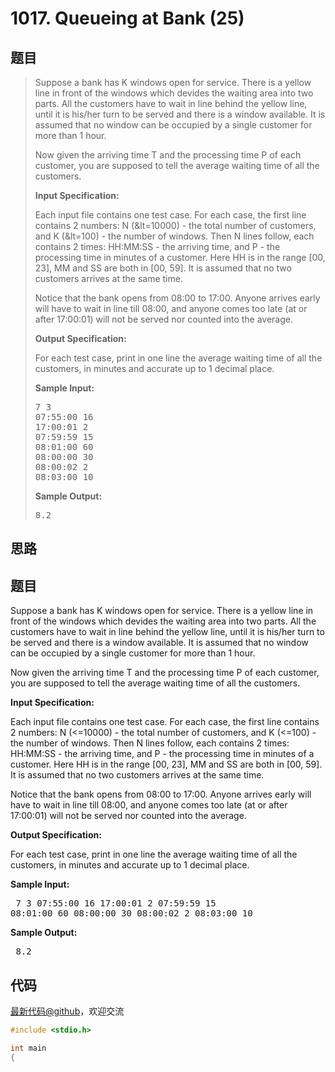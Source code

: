 <h1>1017. Queueing at Bank (25)</h1>

## 题目

> <div id="problemContent">
> <p>Suppose a bank has K windows open for service.  There is a yellow line in front of the windows which devides the waiting area into two parts.  All the customers have to wait in line behind the yellow line, until it is his/her turn to be served and there is a window available.  It is assumed that no window can be occupied by a single customer for more than 1 hour.</p>
> <p>Now given the arriving time T and the processing time P of each customer, you are supposed to tell the average waiting time of all the customers.</p>
> <p><b>
> Input Specification:
> </b></p>
> <p>Each input file contains one test case.  For each case, the first line contains 2 numbers: N (&amp;lt=10000) - the total number of customers, and K (&amp;lt=100) - the number of windows.  Then N lines follow, each contains 2 times: HH:MM:SS - the arriving time, and P - the processing time in minutes of a customer.  Here HH is in the range [00, 23], MM and SS are both in [00, 59].  It is assumed that no two customers arrives at the same time.</p>
> <p>Notice that the bank opens from 08:00 to 17:00.  Anyone arrives early will have to wait in line till 08:00, and anyone comes too late (at or after 17:00:01) will not be served nor counted into the average.</p>
> <p><b>
> Output Specification:
> </b></p>
> <p>For each test case, print in one line the average waiting time of all the customers, in minutes and accurate up to 1 decimal place.</p>
> <b>Sample Input:</b><pre>
> 7 3
> 07:55:00 16
> 17:00:01 2
> 07:59:59 15
> 08:01:00 60
> 08:00:00 30
> 08:00:02 2
> 08:03:00 10
> </pre>
> <b>Sample Output:</b><pre>
> 8.2
> </pre>
> </div>

## 思路

## 题目

<p>Suppose a bank has K windows open for service.  There is a yellow line in front of the windows which devides the waiting area into two parts.  All the customers have to wait in line behind the yellow line, until it is his/her turn to be served and there is a window available.  It is assumed that no window can be occupied by a single customer for more than 1 hour.</p>

<p>Now given the arriving time T and the processing time P of each customer, you are supposed to tell the average waiting time of all the customers.</p>

<p><b>
Input Specification:
</b></p>

<p>Each input file contains one test case.  For each case, the first line contains 2 numbers: N (&lt=10000) - the total number of customers, and K (&lt=100) - the number of windows.  Then N lines follow, each contains 2 times: HH:MM:SS - the arriving time, and P - the processing time in minutes of a customer.  Here HH is in the range [00, 23], MM and SS are both in [00, 59].  It is assumed that no two customers arrives at the same time.</p>

<p>Notice that the bank opens from 08:00 to 17:00.  Anyone arrives early will have to wait in line till 08:00, and anyone comes too late (at or after 17:00:01) will not be served nor counted into the average.</p>

<p><b>
Output Specification:
</b></p>

<p>For each test case, print in one line the average waiting time of all the customers, in minutes and accurate up to 1 decimal place.</p>

<b>Sample Input:</b><pre>
7 3
07:55:00 16
17:00:01 2
07:59:59 15
08:01:00 60
08:00:00 30
08:00:02 2
08:03:00 10
</pre>

<b>Sample Output:</b><pre>
8.2
</pre>



## 代码

[最新代码@github](https://github.com/OliverLew/PAT/blob/master/PATAdvanced/1017.c)，欢迎交流
```c
#include <stdio.h>

int main
{


```
